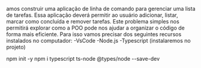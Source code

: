 amos construir uma aplicação de linha de comando para gerenciar uma lista de tarefas. Essa aplicação
deverá permitir ao usuário adicionar, listar, marcar como concluída e remover tarefas. Este problema
simples nos permitirá explorar como a POO pode nos ajudar a organizar o código de forma mais
eficiente.
Para isso vamos precisar dos seguintes recursos instalados no computador:
-VsCode
-Node.js
-Typescript (instalaremos no projeto)

npm init -y
npm i typescript ts-node @types/node --save-dev